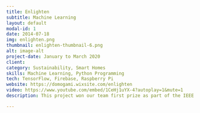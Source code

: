 ```yaml
---
title: Enlighten
subtitle: Machine Learning
layout: default
modal-id: 1
date: 2014-07-18
img: enlighten.png
thumbnail: enlighten-thumbnail-6.png
alt: image-alt
project-date: January to March 2020
client: 
category: Sustainability, Smart Homes
skills: Machine Learning, Python Programming
tech: TensorFlow, Firebase, Raspberry Pi
website: https://domogami.wixsite.com/enlighten 
video: https://www.youtube.com/embed/1CeHj1uYX-4?autoplay=1&mute=1
description: This project won our team first prize as part of the IEEE Quarterly Projects Competition at UCSD. Sitting in UCSD's Geisel Library to brainstorm ideas for our project, we observed that during the day on weekends, when there were hardly any people in the large areas of the main floor, all the lights would be turned on. While public buildings have motion sensors, these are prone to error. Additionally, power wastage in households is common since people forget to turn their lights off. To solve this problem, we created a smart light switch module that makes it easier for people to remember to turn lights on or off, via an app or automation using machine learning. The light switch module below can easily be attached to a light switch. Two Raspberry Pis were used - one for detecting people leveraging Google's pre-trained TensorFlow models and another for communicating with servos that flipped the light switch when commanded to using the app. Firebase was used to store information about the lights in the room and their state (on or off). My role involved automating the process of turning lights on or off using machine learning. 

---
```

